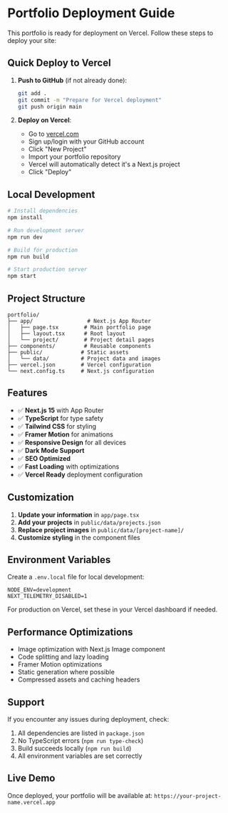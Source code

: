 # Portfolio Deployment Guide

This portfolio is ready for deployment on Vercel. Follow these steps to deploy your site:

## Quick Deploy to Vercel

1. **Push to GitHub** (if not already done):

   ```bash
   git add .
   git commit -m "Prepare for Vercel deployment"
   git push origin main
   ```

2. **Deploy on Vercel**:
   - Go to [vercel.com](https://vercel.com)
   - Sign up/login with your GitHub account
   - Click "New Project"
   - Import your portfolio repository
   - Vercel will automatically detect it's a Next.js project
   - Click "Deploy"

## Local Development

```bash
# Install dependencies
npm install

# Run development server
npm run dev

# Build for production
npm run build

# Start production server
npm start
```

## Project Structure

```
portfolio/
├── app/                 # Next.js App Router
│   ├── page.tsx        # Main portfolio page
│   ├── layout.tsx      # Root layout
│   └── project/        # Project detail pages
├── components/         # Reusable components
├── public/            # Static assets
│   └── data/          # Project data and images
├── vercel.json        # Vercel configuration
└── next.config.ts     # Next.js configuration
```

## Features

- ✅ **Next.js 15** with App Router
- ✅ **TypeScript** for type safety
- ✅ **Tailwind CSS** for styling
- ✅ **Framer Motion** for animations
- ✅ **Responsive Design** for all devices
- ✅ **Dark Mode Support**
- ✅ **SEO Optimized**
- ✅ **Fast Loading** with optimizations
- ✅ **Vercel Ready** deployment configuration

## Customization

1. **Update your information** in `app/page.tsx`
2. **Add your projects** in `public/data/projects.json`
3. **Replace project images** in `public/data/[project-name]/`
4. **Customize styling** in the component files

## Environment Variables

Create a `.env.local` file for local development:

```env
NODE_ENV=development
NEXT_TELEMETRY_DISABLED=1
```

For production on Vercel, set these in your Vercel dashboard if needed.

## Performance Optimizations

- Image optimization with Next.js Image component
- Code splitting and lazy loading
- Framer Motion optimizations
- Static generation where possible
- Compressed assets and caching headers

## Support

If you encounter any issues during deployment, check:

1. All dependencies are listed in `package.json`
2. No TypeScript errors (`npm run type-check`)
3. Build succeeds locally (`npm run build`)
4. All environment variables are set correctly

## Live Demo

Once deployed, your portfolio will be available at: `https://your-project-name.vercel.app`
